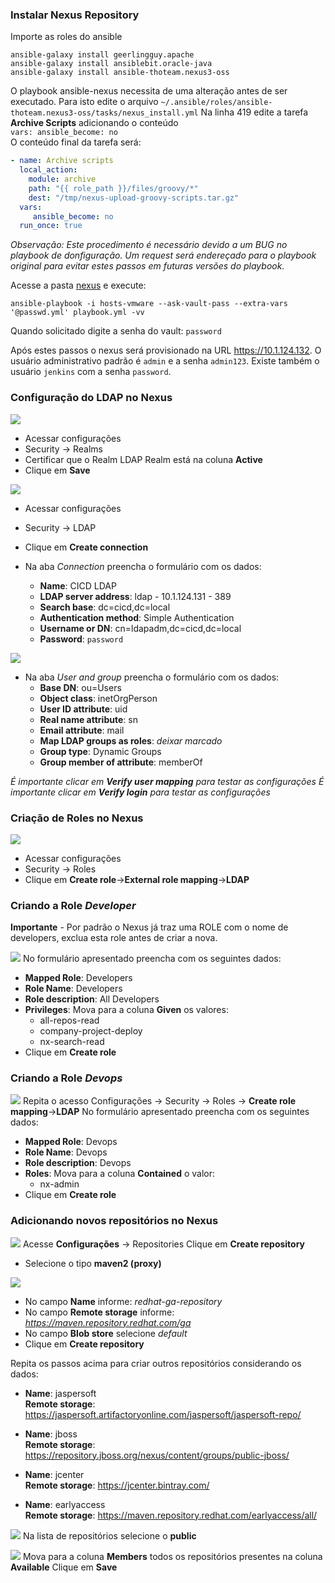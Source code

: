 ### Instalar Nexus Repository
Importe as roles do ansible

```
ansible-galaxy install geerlingguy.apache
ansible-galaxy install ansiblebit.oracle-java
ansible-galaxy install ansible-thoteam.nexus3-oss
```

O playbook ansible-nexus necessita de uma alteração antes de ser executado. Para isto edite o arquivo `~/.ansible/roles/ansible-thoteam.nexus3-oss/tasks/nexus_install.yml`
Na linha 419 edite a tarefa **Archive Scripts** adicionando o conteúdo <br/>
`vars:
   ansible_become: no
`<br/>
O conteúdo final da tarefa será:
```yaml
- name: Archive scripts
  local_action:
    module: archive
    path: "{{ role_path }}/files/groovy/*"
    dest: "/tmp/nexus-upload-groovy-scripts.tar.gz"
  vars:
     ansible_become: no
  run_once: true
```
*Observação: Este procedimento é necessário devido a um BUG no playbook de donfiguração. Um request será endereçado para o playbook original para evitar estes passos em futuras versões do playbook.*

Acesse a pasta [nexus](../ansible/nexus) e execute:
```
ansible-playbook -i hosts-vmware --ask-vault-pass --extra-vars '@passwd.yml' playbook.yml -vv
```
Quando solicitado digite a senha do vault: `password`

Após estes passos o nexus será provisionado na URL https://10.1.124.132. O usuário administrativo padrão é `admin` e a senha `admin123`.
Existe também o usuário `jenkins` com a senha `password`.

### Configuração do LDAP no Nexus
![](/images/fig50-nexus-ldap.png)
  - Acessar configurações
  - Security -> Realms
  - Certificar que o Realm LDAP Realm está na coluna **Active**
  - Clique em **Save**

![](/images/fig45-nexus-ldap.png)
  - Acessar configurações
  - Security -> LDAP
  - Clique em **Create connection**

- Na aba *Connection* preencha o formulário com os dados:
  - **Name**: CICD LDAP
  - **LDAP server address**: ldap - 10.1.124.131 - 389
  - **Search base**: dc=cicd,dc=local
  - **Authentication method**: Simple Authentication
  - **Username or DN**: cn=ldapadm,dc=cicd,dc=local
  - **Password**: `password`

![](/images/fig46-nexus-ldap.png)
- Na aba *User and group* preencha o formulário com os dados:
    - **Base DN**: ou=Users
    - **Object class**: inetOrgPerson
    - **User ID attribute**: uid
    - **Real name attribute**: sn
    - **Email attribute**: mail
    - **Map LDAP groups as roles**: *deixar marcado*
    - **Group type**: Dynamic Groups
    - **Group member of attribute**: memberOf

_É importante clicar em **Verify user mapping** para testar as configurações_
_É importante clicar em **Verify login** para testar as configurações_

### Criação de Roles no Nexus
![](/images/fig47-nexus.png)
- Acessar configurações
- Security -> Roles
- Clique em **Create role**->**External role mapping**->**LDAP**

### Criando a Role ***Developer***

**Importante** - Por padrão o Nexus já traz uma ROLE com o nome de developers, exclua esta role antes de criar a nova.

![](/images/fig49-nexus.png)
No formulário apresentado preencha com os seguintes dados:
- **Mapped Role**: Developers
- **Role Name**: Developers
- **Role description**: All Developers
- **Privileges**:
  Mova para a coluna **Given** os valores:
    - all-repos-read
    - company-project-deploy
    - nx-search-read
- Clique em **Create role**



### Criando a Role ***Devops***
![](/images/fig48-nexus.png)
Repita o acesso Configurações -> Security -> Roles -> **Create role mapping**->**LDAP**
No formulário apresentado preencha com os seguintes dados:
- **Mapped Role**: Devops
- **Role Name**: Devops
- **Role description**: Devops
- **Roles**:
  Mova para a coluna **Contained** o valor:
    - nx-admin    
- Clique em **Create role**


### Adicionando novos repositórios no Nexus
![](/images/fig59-nexus.png)
Acesse **Configurações** -> Repositories
Clique em **Create repository**
- Selecione o tipo **maven2 (proxy)**

![](/images/fig60-nexus.png)
- No campo **Name** informe: _redhat-ga-repository_
- No campo **Remote storage** informe: _https://maven.repository.redhat.com/ga_
- No campo **Blob store** selecione _default_
- Clique em **Create repository**

Repita os passos acima para criar outros repositórios considerando os dados:
- **Name**: jaspersoft<br/>
  **Remote storage**: https://jaspersoft.artifactoryonline.com/jaspersoft/jaspersoft-repo/

- **Name**: jboss<br/>
  **Remote storage**: https://repository.jboss.org/nexus/content/groups/public-jboss/

- **Name**: jcenter<br/>
  **Remote storage**: https://jcenter.bintray.com/

- **Name**: earlyaccess<br/>
  **Remote storage**: https://maven.repository.redhat.com/earlyaccess/all/

![](/images/fig61-nexus.png)
Na lista de repositórios selecione o **public**

![](/images/fig62-nexus.png)
Mova para a coluna **Members** todos os repositórios presentes na coluna **Available**
Clique em **Save**
